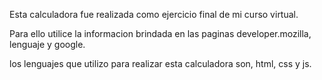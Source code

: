 Esta calculadora fue realizada como ejercicio final de mi curso virtual.

Para ello utilice la informacion brindada en las paginas developer.mozilla, lenguaje y google.

los lenguajes que utilizo para realizar esta calculadora son, html, css y js.